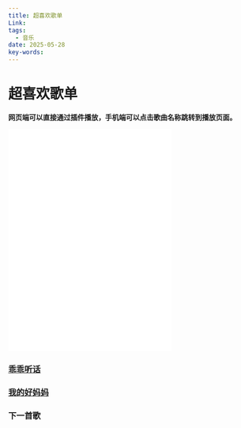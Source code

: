 ```yaml
---
title: 超喜欢歌单
Link: 
tags:
  - 音乐
date: 2025-05-28
key-words:
---
```

# 超喜欢歌单
**网页端可以直接通过插件播放，手机端可以点击歌曲名称跳转到播放页面。**
<iframe class="music-iframe" frameborder="no" border="0" marginwidth="0" marginheight="0" width=330 height=450 src="//music.163.com/outchain/player?type=0&id=13769136932&auto=1&height=430"></iframe>

### [乖乖听话](http://163cn.tv/FrSuqot)
### [我的好妈妈](http://163cn.tv/FrT6zja)
### 下一首歌

